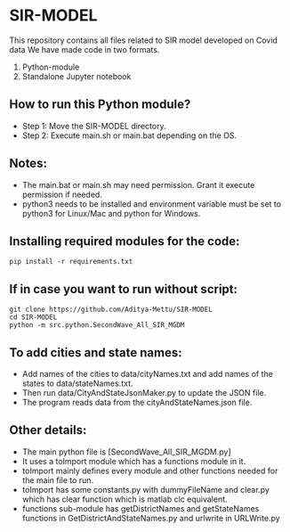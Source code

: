 # SIR-MODEL
This repository contains all files related to SIR model developed on Covid data
We have made code in two formats.

1. Python-module
2. Standalone Jupyter notebook

## How to run this Python module?

* Step 1: Move the SIR-MODEL directory.
* Step 2: Execute main.sh or main.bat depending on the OS.

## Notes:

* The main.bat or main.sh may need permission. Grant it execute permission if needed.
* python3 needs to be installed and environment variable must be set to python3 for Linux/Mac and python for Windows.

## Installing required modules for the code:

    pip install -r requirements.txt

## If in case you want to run without script:

    git clone https://github.com/Aditya-Mettu/SIR-MODEL
    cd SIR-MODEL
    python -m src.python.SecondWave_All_SIR_MGDM

## To add cities and state names:

* Add names of the cities to data/cityNames.txt and add names of the states to data/stateNames.txt.
* Then run data/CityAndStateJsonMaker.py to update the JSON file.
* The program reads data from the cityAndStateNames.json file.

## Other details:

* The main python file is [SecondWave_All_SIR_MGDM.py]
* It uses a toImport module which has a functions module in it.
* toImport mainly defines every module and other functions needed for the main file to run.
* toImport has some constants.py with dummyFileName and clear.py which has clear function which is matlab clc equivalent.
* functions sub-module has getDistrictNames and getStateNames functions in GetDistrictAndStateNames.py and urlwrite in URLWrite.py
